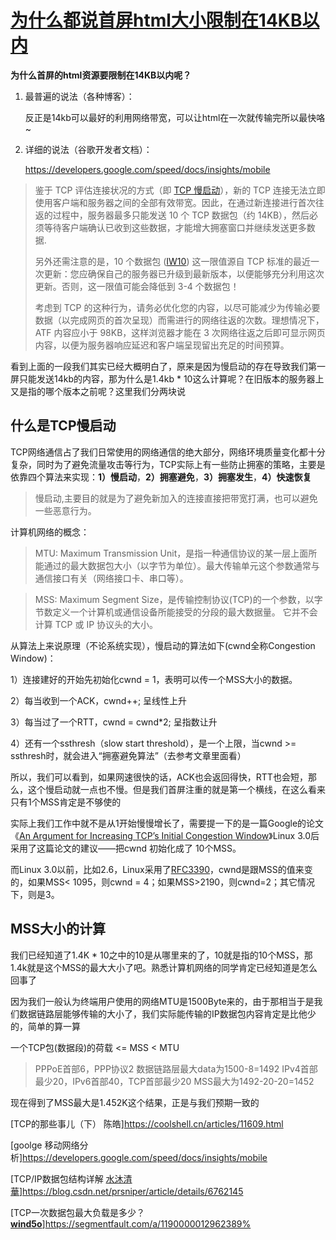 # [为什么都说首屏html大小限制在14KB以内](https://github.com/879479119/879479119.github.io/issues/7)

**为什么首屏的html资源要限制在14KB以内呢？**

1. 最普遍的说法（各种博客）：

   反正是14kb可以最好的利用网络带宽，可以让html在一次就传输完所以最快咯~

2. 详细的说法（谷歌开发者文档）：

   https://developers.google.com/speed/docs/insights/mobile


>鉴于 TCP 评估连接状况的方式（即 [TCP 慢启动](http://en.wikipedia.org/wiki/Slow-start)），新的 TCP 连接无法立即使用客户端和服务器之间的全部有效带宽。因此，在通过新连接进行首次往返的过程中，服务器最多只能发送 10 个 TCP 数据包（约 14KB），然后必须等待客户端确认已收到这些数据，才能增大拥塞窗口并继续发送更多数据.
>
>另外还需注意的是，10 个数据包 ([IW10](http://tools.ietf.org/html/draft-hkchu-tcpm-initcwnd-01)) 这一限值源自 TCP 标准的最近一次更新：您应确保自己的服务器已升级到最新版本，以便能够充分利用这次更新。否则，这一限值可能会降低到 3-4 个数据包！
>
>考虑到 TCP 的这种行为，请务必优化您的内容，以尽可能减少为传输必要数据（以完成网页的首次呈现）而需进行的网络往返的次数。理想情况下，ATF 内容应小于 98KB，这样浏览器才能在 3 次网络往返之后即可显示网页内容，以便为服务器响应延迟和客户端呈现留出充足的时间预算。

看到上面的一段我们其实已经大概明白了，原来是因为慢启动的存在导致我们第一屏只能发送14kb的内容，那为什么是1.4kb * 10这么计算呢？在旧版本的服务器上又是指的哪个版本之前呢？这里我们分两块说

## 什么是TCP慢启动

TCP网络通信占了我们日常使用的网络通信的绝大部分，网络环境质量变化都十分复杂，同时为了避免流量攻击等行为，TCP实际上有一些防止拥塞的策略，主要是依靠四个算法来实现：**1）慢启动**，**2）拥塞避免**，**3）拥塞发生**，**4）快速恢复**

> 慢启动,主要目的就是为了避免新加入的连接直接把带宽打满，也可以避免一些恶意行为。

计算机网络的概念：

> MTU: Maximum Transmission Unit，是指一种通信协议的某一层上面所能通过的最大数据包大小（以字节为单位）。最大传输单元这个参数通常与通信接口有关（网络接口卡、串口等）。

> MSS: Maximum Segment Size，是传输控制协议(TCP)的一个参数，以字节数定义一个计算机或通信设备所能接受的分段的最大数据量。 它并不会计算 TCP 或 IP 协议头的大小。

从算法上来说原理（不论系统实现），慢启动的算法如下(cwnd全称Congestion Window)：

1）连接建好的开始先初始化cwnd = 1，表明可以传一个MSS大小的数据。

2）每当收到一个ACK，cwnd++; 呈线性上升

3）每当过了一个RTT，cwnd = cwnd*2; 呈指数让升

4）还有一个ssthresh（slow start threshold），是一个上限，当cwnd >= ssthresh时，就会进入“拥塞避免算法”（去参考文章里面看）

所以，我们可以看到，如果网速很快的话，ACK也会返回得快，RTT也会短，那么，这个慢启动就一点也不慢。但是我们首屏注重的就是第一个横线，在这么看来只有1个MSS肯定是不够使的

实际上我们工作中就不是从1开始慢慢增长了，需要提一下的是一篇Google的论文《[An Argument for Increasing TCP’s Initial Congestion Window](http://static.googleusercontent.com/media/research.google.com/zh-CN//pubs/archive/36640.pdf)》Linux 3.0后采用了这篇论文的建议——把cwnd 初始化成了 10个MSS。

而Linux 3.0以前，比如2.6，Linux采用了[RFC3390](http://www.rfc-editor.org/rfc/rfc3390.txt)，cwnd是跟MSS的值来变的，如果MSS< 1095，则cwnd = 4；如果MSS>2190，则cwnd=2；其它情况下，则是3。

## MSS大小的计算

我们已经知道了1.4K * 10之中的10是从哪里来的了，10就是指的10个MSS，那1.4k就是这个MSS的最大大小了吧。熟悉计算机网络的同学肯定已经知道是怎么回事了

因为我们一般认为终端用户使用的网络MTU是1500Byte来的，由于那相当于是我们数据链路层能够传输的大小了，我们实际能传输的IP数据包内容肯定是比他少的，简单的算一算

一个TCP包(数据段)的荷载 <= MSS < MTU

> PPPoE首部6，PPP协议2
> 数据链路层最大data为1500-8=1492
> IPv4首部最少20，IPv6首部40，TCP首部最少20
> MSS最大为1492-20-20=1452

现在得到了MSS最大是1.452K这个结果，正是与我们预期一致的



[TCP的那些事儿（下） 陈皓]https://coolshell.cn/articles/11609.html

[goolge 移动网络分析]https://developers.google.com/speed/docs/insights/mobile

[TCP/IP数据包结构详解 [水沐清華](https://me.csdn.net/prsniper)]https://blog.csdn.net/prsniper/article/details/6762145

[TCP一次数据包最大负载是多少？[**wind5o**](https://segmentfault.com/u/win5do)]https://segmentfault.com/a/1190000012962389%

